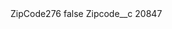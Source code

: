 <?xml version="1.0" encoding="UTF-8"?>
<CustomMetadata xmlns="http://soap.sforce.com/2006/04/metadata" xmlns:xsi="http://www.w3.org/2001/XMLSchema-instance" xmlns:xsd="http://www.w3.org/2001/XMLSchema">
    <label>ZipCode276</label>
    <protected>false</protected>
    <values>
        <field>Zipcode__c</field>
        <value xsi:type="xsd:string">20847</value>
    </values>
</CustomMetadata>

